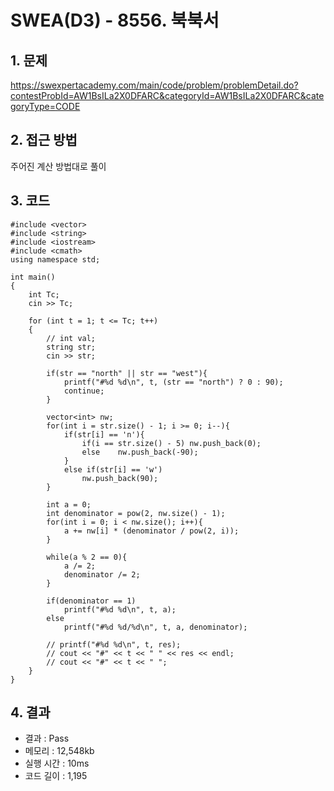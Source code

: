# SWEA(D3) - 8556. 북북서 

## 1. 문제  
https://swexpertacademy.com/main/code/problem/problemDetail.do?contestProbId=AW1BsILa2X0DFARC&categoryId=AW1BsILa2X0DFARC&categoryType=CODE
## 2. 접근 방법  
주어진 계산 방법대로 풀이
## 3. 코드  
```
#include <vector>
#include <string>
#include <iostream>
#include <cmath>
using namespace std;

int main()
{
	int Tc;
	cin >> Tc;

	for (int t = 1; t <= Tc; t++)
	{
        // int val;
        string str;
        cin >> str;

        if(str == "north" || str == "west"){
            printf("#%d %d\n", t, (str == "north") ? 0 : 90);
            continue;
        }

        vector<int> nw;
        for(int i = str.size() - 1; i >= 0; i--){
            if(str[i] == 'n'){
                if(i == str.size() - 5)	nw.push_back(0);    
                else	nw.push_back(-90);
            }
            else if(str[i] == 'w')
                nw.push_back(90);
        }

        int a = 0;
        int denominator = pow(2, nw.size() - 1);
        for(int i = 0; i < nw.size(); i++){
            a += nw[i] * (denominator / pow(2, i));
        }
        
        while(a % 2 == 0){
            a /= 2;
            denominator /= 2;
        }

        if(denominator == 1)
            printf("#%d %d\n", t, a);
        else
            printf("#%d %d/%d\n", t, a, denominator);

        // printf("#%d %d\n", t, res);
		// cout << "#" << t << " " << res << endl;
        // cout << "#" << t << " ";
	}
}
```
## 4. 결과
- 결과 : Pass 
- 메모리 : 12,548kb
- 실행 시간 : 10ms
- 코드 길이 : 1,195